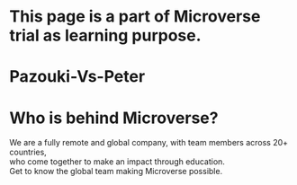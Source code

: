 # This page is a part of Microverse trial as learning purpose.
# Pazouki-Vs-Peter

# Who is behind Microverse?
We are a fully remote and global company, with team members across 20+ countries,<br> who come together to make an impact through education.<br>
Get to know the global team 
making Microverse possible. <br>